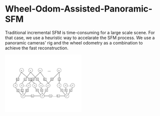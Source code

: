 # Wheel-Odom-Assisted-Panoramic-SFM
Traditional incremental SFM is time-consuming for a large scale scene. For that case, we use a heuristic way to accelarate the SFM process. We use a panoramic cameras' rig and the wheel odometry as a combination to achieve the fast reconstruction.


<img src="https://github.com/heyang0105/Wheel-Odom-Assisted-Panoramic-SFM/raw/main/graph.png" width = 50% height = 50% div align=left />
